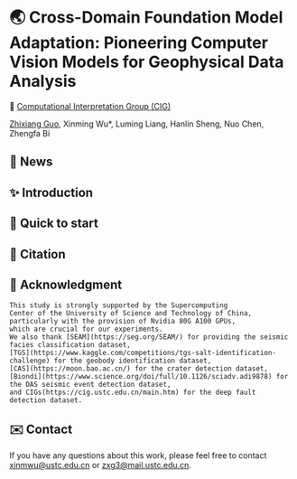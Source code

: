 # 🌏 Cross-Domain Foundation Model Adaptation: Pioneering Computer Vision Models for Geophysical Data Analysis


🏢 [Computational Interpretation Group (CIG)](https://cig.ustc.edu.cn/main.htm) 

[Zhixiang Guo](https://cig.ustc.edu.cn/guo/list.htm), Xinming Wu*, Luming Liang, Hanlin Sheng, Nuo Chen, Zhengfa Bi

## :mega: News

##  :sparkles: Introduction

##  🚀 Quick to start

## :bookmark: Citation

## :memo: Acknowledgment
    This study is strongly supported by the Supercomputing 
    Center of the University of Science and Technology of China, 
    particularly with the provision of Nvidia 80G A100 GPUs, 
    which are crucial for our experiments. 
    We also thank [SEAM](https://seg.org/SEAM/) for providing the seismic facies classification dataset, 
    [TGS](https://www.kaggle.com/competitions/tgs-salt-identification-challenge) for the geobody identification dataset, 
    [CAS](https://moon.bao.ac.cn/) for the crater detection dataset, 
    [Biondi](https://www.science.org/doi/full/10.1126/sciadv.adi9878) for the DAS seismic event detection dataset, 
    and CIGs(https://cig.ustc.edu.cn/main.htm) for the deep fault detection dataset.

## :envelope: Contact
If you have any questions about this work, 
please feel free to contact xinmwu@ustc.edu.cn or zxg3@mail.ustc.edu.cn.
